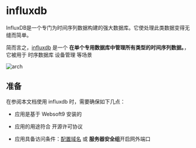 # influxdb

InfluxDB是一个专门为时间序列数据构建的强大数据库。它使处理此类数据变得无缝而简单。

简而言之，[influxdb](https://www.influxdata.com/) 是一个 **在单个专用数据库中管理所有类型的时间序列数据。**，它被用于 时序数据库 设备管理  等场景


![arch](https://libs.websoft9.com/Websoft9/DocsPicture/zh/influxdb/influxdb-gui-websoft9.svg)


## 准备

在参阅本文档使用 influxdb 时，需要确保如下几点：

- 应用是基于 Websoft9 安装的

- 应用的用途符合 [](https://opensource.org/licenses/MIT) 开源许可协议

- 应用具备访问条件：[配置域名](./guide/appsetdomain) 或 **服务器安全组**开启网外端口